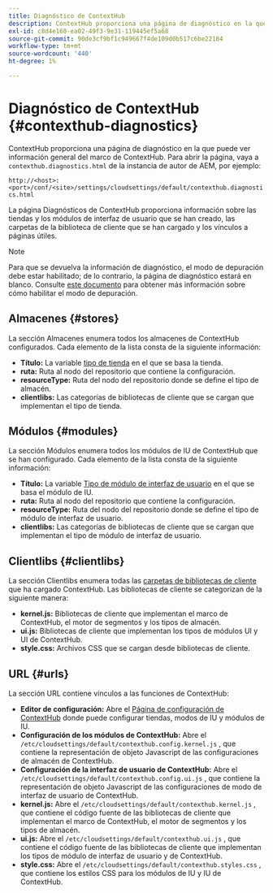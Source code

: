 ```yaml
---
title: Diagnóstico de ContextHub
description: ContextHub proporciona una página de diagnóstico en la que puede ver información general sobre el marco de ContextHub
exl-id: c8d4e160-ea02-49f3-9e31-119445ef5a68
source-git-commit: 90de3cf9bf1c949667f4de109d0b517c6be22184
workflow-type: tm+mt
source-wordcount: '440'
ht-degree: 1%

---
```


# Diagnóstico de ContextHub {#contexthub-diagnostics}

ContextHub proporciona una página de diagnóstico en la que puede ver información general del marco de ContextHub. Para abrir la página, vaya a `contexthub.diagnostics.html` de la instancia de autor de AEM, por ejemplo:

`http://<host>:<port>/conf/<site>/settings/cloudsettings/default/contexthub.diagnostics.html`

La página Diagnósticos de ContextHub proporciona información sobre las tiendas y los módulos de interfaz de usuario que se han creado, las carpetas de la biblioteca de cliente que se han cargado y los vínculos a páginas útiles.

>[!NOTE]
>
>Para que se devuelva la información de diagnóstico, el modo de depuración debe estar habilitado; de lo contrario, la página de diagnóstico estará en blanco. Consulte [este documento](configuring-contexthub.md#debugging-contexthub) para obtener más información sobre cómo habilitar el modo de depuración.

## Almacenes {#stores}

La sección Almacenes enumera todos los almacenes de ContextHub configurados. Cada elemento de la lista consta de la siguiente información:

* **Título:** La variable [tipo de tienda](sample-stores.md) en el que se basa la tienda.
* **ruta:** Ruta al nodo del repositorio que contiene la configuración.
* **resourceType:** Ruta del nodo del repositorio donde se define el tipo de almacén.
* **clientlibs:** Las categorías de bibliotecas de cliente que se cargan que implementan el tipo de tienda.

## Módulos {#modules}

La sección Módulos enumera todos los módulos de IU de ContextHub que se han configurado. Cada elemento de la lista consta de la siguiente información:

* **Título:** La variable [Tipo de módulo de interfaz de usuario](sample-modules.md) en el que se basa el módulo de IU.
* **ruta:** Ruta al nodo del repositorio que contiene la configuración.
* **resourceType:** Ruta del nodo del repositorio donde se define el tipo de módulo de interfaz de usuario.
* **clientlibs:** Las categorías de bibliotecas de cliente que se cargan que implementan el tipo de módulo de interfaz de usuario.

## Clientlibs {#clientlibs}

La sección Clientlibs enumera todas las [carpetas de bibliotecas de cliente](/help/implementing/developing/introduction/clientlibs.md) que ha cargado ContextHub. Las bibliotecas de cliente se categorizan de la siguiente manera:

* **kernel.js:** Bibliotecas de cliente que implementan el marco de ContextHub, el motor de segmentos y los tipos de almacén.
* **ui.js:** Bibliotecas de cliente que implementan los tipos de módulos UI y UI de ContextHub.
* **style.css:** Archivos CSS que se cargan desde bibliotecas de cliente.

## URL {#urls}

La sección URL contiene vínculos a las funciones de ContextHub:

* **Editor de configuración:** Abre el [Página de configuración de ContextHub](configuring-contexthub.md) donde puede configurar tiendas, modos de IU y módulos de IU.
* **Configuración de los módulos de ContextHub:** Abre el `/etc/cloudsettings/default/contexthub.config.kernel.js` , que contiene la representación de objeto Javascript de las configuraciones de almacén de ContextHub.
* **Configuración de la interfaz de usuario de ContextHub:** Abre el `/etc/cloudsettings/default/contexthub.config.ui.js` , que contiene la representación de objeto Javascript de las configuraciones de modo de interfaz de usuario de ContextHub.
* **kernel.js:** Abre el `/etc/cloudsettings/default/contexthub.kernel.js` , que contiene el código fuente de las bibliotecas de cliente que implementan el marco de ContextHub, el motor de segmentos y los tipos de almacén.
* **ui.js:** Abre el `/etc/cloudsettings/default/contexthub.ui.js` , que contiene el código fuente de las bibliotecas de cliente que implementan los tipos de módulo de interfaz de usuario y de ContextHub.
* **style.css:** Abre el `/etc/cloudsettings/default/contexthub.styles.css` , que contiene los estilos CSS para los módulos de IU y IU de ContextHub.

